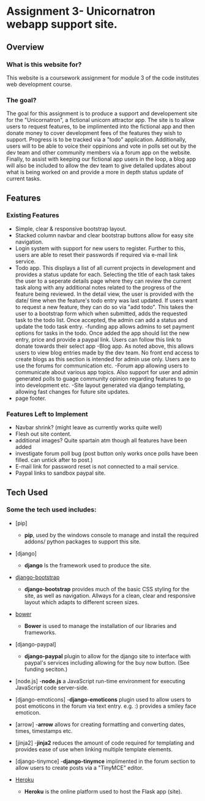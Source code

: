 # Assignment 3- Unicornatron webapp support site.

## Overview

### What is this website for?

This website is a coursework assignment for module 3 of the code institutes web development course.

### The goal?

The goal for this assignment is to produce a support and developement site for the "Unicornatron", a fictional unicorn attractor app. The site is to allow users to request features, to be implimented into the fictional app and then donate money to cover development fees of the features they wish to support. Progress is to be tracked via a "todo" application. Additionally, users will to be able to voice their oppinions and vote in polls set out by the dev team and other community members via a forum app on the website. Finally, to assist with keeping our fictional app users in the loop, a blog app will also be included to allow the dev team to give detailed updates about what is being worked on and provide a more in depth status update of current tasks.

## Features 

### Existing Features
- Simple, clear & responsive bootstrap layout.
- Stacked column navbar and clear bootstrap buttons allow for easy site navigation.
- Login system with support for new users to register. Further to this, users are able to reset their passwords if required via e-mail link service.
- Todo app. This displays a list of all current projects in development and provides a status update for each. Selecting the title of each task takes the user to a seperate details page where they can review the current task along with any additional notes related to the progress of the feature being reviewed. In the detail view, the user is provided with the date/ time when the feature's todo entry was last updated.
If users want to request a new feature, they can do so via "add todo". This takes the user to a bootstrap form which when submitted, adds the requested task to the todo list. Once accepted, the admin can add a status and update the todo task entry.
-funding app allows admins to set payment options for tasks in the todo. Once added the app should list the new entry, price and provide a paypal link. Users can follow this link to donate towards their select app
-Blog app. As noted above, this allows users to view blog entries made by the dev team. No front end access to create blogs as this section is intended for admin use only. Users are to use the forums for communication etc.
-Forum app allowing users to communicate about various app topics. Also support for user and admin generated polls to guage community opinion regarding features to go into development etc.
-Site layout generated via django templating, allowing fast changes for future site updates.
- page footer.

### Features Left to Implement
- Navbar shrink? (might leave as currently works quite well)
- Flesh out site content.
- additional images? Quite spartain atm though all features have been added
- investigate forum poll bug (post button only works once polls have been filled. can untick after to post.)
- E-mail link for password reset is not connected to a mail service.
- Paypal links to sandbox paypal site.

## Tech Used

### Some the tech used includes:

- [pip]
    - **pip**, used by the windows console to manage and install the required addons/ python packages to support this site.

- [django]
	- **django** Is the framework used to produce the site.

- [django-bootstrap](http://getbootstrap.com/)
	- **django-bootstrap** provides much of the basic CSS styling for the site, as well as navigation. Allways for a clean, clear and responsive layout which adapts to different screen sizes.

- [bower](https://bower.io/)
	- **Bower** is used to manage the installation of our libraries and frameworks.

- [django-paypal]
	- **django-paypal** plugin to allow for the django site to interface with paypal's services including allowing for the buy now button. (See funding seciton.)

- [node.js]
	-**node.js** a JavaScript run-time environment for executing JavaScript code server-side.

- [django-emoticons]
	-**django-emoticons** plugin used to allow users to post emoticons in the forum via text entry. e.g. :) provides a smiley face emoticon.

- [arrow]
	-**arrow** allows for creating formatting and converting dates, times, timestamps etc.

- [jinja2]
	-**jinja2** reduces the amount of code required for templating and provides ease of use when linking multiple template elements.

- [django-tinymce]
	-**django-tinymce** implimented in the forum section to allow users to create posts via a "TinyMCE" editor.	

- [Heroku](https://signup.heroku.com/)
	- **Heroku** is the online platform used to host the Flask app (site).